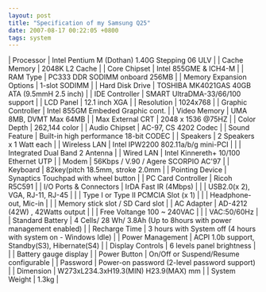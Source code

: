 ```yaml
---
layout: post
title: "Specification of my Samsung Q25"
date: 2007-08-17 00:22:05 +0800
tags: system
---
```


| Processor                 | Intel Pentium M (Dothan) 1.40G Stepping 06 ULV                     |
| Cache Memory              | 2048K L2 Cache                                                     |
| Core Chipset              | Intel 855GME & ICH4-M                                              |
| RAM Type                  | PC333 DDR SODIMM onboard 256MB                                     |
| Memory Expansion Options  | 1-slot SODIMM                                                      |
| Hard Disk Drive           | TOSHIBA MK4021GAS 40GB ATA (9.5mmH 2.5 inch)                       |
| IDE Controller            | SMART UltraDMA-33/66/100 support                                   |
| LCD Panel                 | 12.1 inch XGA                                                      |
| Resolution                | 1024x768                                                           |
| Graphic Controller        | Intel 855GM Embeded Graphic cont.                                  |
| Video Memory              | UMA 8MB, DVMT Max 64MB                                             |
| Max External CRT          | 2048 x 1536 @75HZ                                                  |
| Color Depth               | 262,144 color                                                      |
| Audio Chipset             | AC-97, CS 4202 Codec                                               |
| Sound Feature             | Built-in high performance 18-bit CODEC                             |
| Speakers                  | 2 Speakers x 1 Watt each                                           |
| Wireless LAN              | Intel IPW2200 802.11a/b/g mini-PCI                                 |
|                           | Integrated Dual Band 2 Antenna                                     |
| Wired LAN                 | Intel Kinnereth+ 10/100 Ethernet UTP                               |
| Modem                     | 56Kbps / V.90 / Agere SCORPIO AC'97                                |
| Keyboard                  | 82key(pitch 18.5mm, stroke 2.0mm                                   |
| Pointing Device           | Synaptics Touchpad with wheel button                               |
| PC Card Controller        | Ricoh R5C591                                                       |
| I/O Ports & Connectors    | IrDA Fast IR (4Mbps)                                               |
|                           | USB2.0(x 2), VGA, RJ-11, RJ-45                                     |
|                           | Type I or Type II PCMCIA Slot (x 1)                                |
|                           | Headphone-out, Mic-in                                              |
|                           | Memory stick slot / SD Card slot                                   |
| AC Adapter                | AD-4212 (42W) , 42Watts output                                     |
|                           | Free Voltange 100 ~ 240VAC                                         |
|                           | VAC:50/60Hz                                                        |
| Standard Battery          | 4 Cells/ 28 Wh/ 3.8Ah (Up to 8hours with power management enabled) |
| Recharge Time             | 3 hours with System off (4 hours with system on - Windows Idle)    |
| Power Management          | ACPI 1.0b support, Standby(S3), Hibernate(S4)                      |
| Display Controls          | 6 levels panel brightness                                          |
|                           | Battery gauge display                                              |
| Power Button              | On/Off or Suspend/Resume configurable                              |
| Password                  | Power-on password (2-level password support)                       |
| Dimension                 | W273xL234.3xH19.3(MIN) H23.9(MAX) mm                               |
| System Weight             | 1.3kg                                                              |
